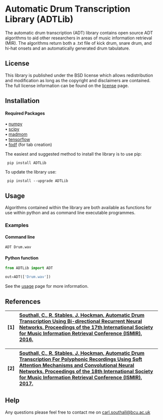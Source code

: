 # Automatic Drum Transcription Library (ADTLib)

The automatic drum transcription (ADT) library contains open source ADT algorithms to aid other researchers in areas of music information retrieval (MIR). The algorithms return both a .txt file of kick drum, snare drum, and hi-hat onsets and an automatically generated drum tabulature. 

## License

This library is published under the BSD license which allows redistribution and modification as long as the copyright and disclaimers are contained. The full license information can be found on the [license](https://github.com/CarlSouthall/ADTLibNew/blob/master/LICENSE.txt) page. 

## Installation

#### Required Packages

• [numpy](https://www.numpy.org)   
• [scipy](https://www.scipy.org)   
• [madmom](https://github.com/CPJKU/madmom)   
• [tensorflow](https://www.tensorflow.org/)  
• [fpdf](https://pyfpdf.readthedocs.io/en/latest/) (for tab creation)

The easiest and suggested method to install the library is to use pip:

     pip install ADTLib

To update the library use:

     pip install --upgrade ADTLib
     
## Usage

Algorithms contained within the library are both available as functions for use within python and as command line executable programmes.

### Examples 

#### Command line 

    ADT Drum.wav


#### Python function

```Python
from ADTLib import ADT

out=ADT(['Drum.wav'])
```

See the [usage](https://github.com/CarlSouthall/ADTLibNew/blob/master/usage.md) page for more information.

## References


| **[1]** |                  **[Southall, C., R. Stables, J. Hockman, Automatic Drum Transcription Using Bi-directional Recurrent                    Neural  Networks, Proceedings of the 17th International Society for Music Information Retrieval Conference (ISMIR), 2016.](https://wp.nyu.edu/ismir2016/wp-content/uploads/sites/2294/2016/07/217_Paper.pdf)**|
| :---- | :--- |

| **[2]** |                  **[Southall, C., R. Stables, J. Hockman, Automatic Drum Transcription For Polyphonic Recordings Using Soft Attention Mechanisms and Convolutional Neural Networks, Proceedings of the 18th International Society for Music Information Retrieval Conference (ISMIR), 2017.](http://www.ryanstables.co.uk/docs/ISMIR2017CamReady.pdf)**|
| :---- | :--- |

## Help

Any questions please feel free to contact me on carl.southall@bcu.ac.uk





